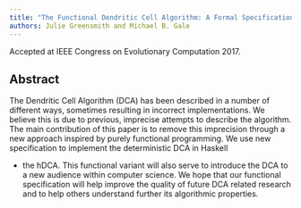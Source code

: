 ```yaml
---
title: "The Functional Dendritic Cell Algorithm: A Formal Specification With Haskell"
authors: Julie Greensmith and Michael B. Gale
---
```


Accepted at IEEE Congress on Evolutionary Computation 2017.

## Abstract

The Dendritic Cell Algorithm (DCA) has been
described in a number of different ways, sometimes resulting
in incorrect implementations. We believe this is due to previous,
imprecise attempts to describe the algorithm. The main contribution of this paper is to remove this imprecision through a new
approach inspired by purely functional programming. We use
new specification to implement the deterministic DCA in Haskell
- the hDCA. This functional variant will also serve to introduce
the DCA to a new audience within computer science. We hope
that our functional specification will help improve the quality
of future DCA related research and to help others understand
further its algorithmic properties.
